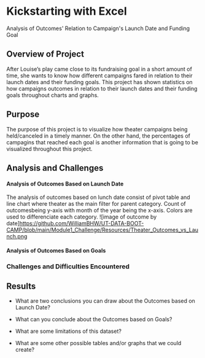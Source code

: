 # Kickstarting with Excel
Analysis of Outcomes' Relation to Campaign's Launch Date and Funding Goal

## Overview of Project
After Louise’s play came close to its fundraising goal in a short amount of time, she wants to know how different campaigns fared in relation to their launch dates and their funding goals. This project has shown statistics on how campaigns outcomes in relation to their launch dates and their funding goals throughout charts and graphs.

## Purpose
The purpose of this project is to visualize how theater campaigns being held/canceled in a timely manner. On the other hand, the percentages of campagins that reached each goal is another information that is going to be visualized throughout this project.

## Analysis and Challenges

#### Analysis of Outcomes Based on Launch Date
The analysis of outcomes based on lunch date consist of pivot table and line chart where theater as the main filter for parent category. Count of outcomesbeing y-axis with month of the year being the x-axis. Colors are used to differenciate each category.
![image of outcome by date]https://github.com/WilliamBHW/UT-DATA-BOOT-CAMP/blob/main/Module1_Challenge/Resources/Theater_Outcomes_vs_Launch.png
#### Analysis of Outcomes Based on Goals

### Challenges and Difficulties Encountered

## Results

- What are two conclusions you can draw about the Outcomes based on Launch Date?

- What can you conclude about the Outcomes based on Goals?

- What are some limitations of this dataset?

- What are some other possible tables and/or graphs that we could create?
